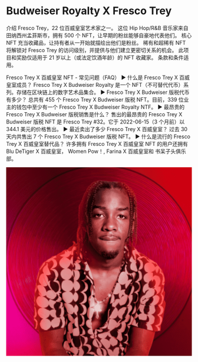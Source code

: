 # Budweiser Royalty X Fresco Trey

介绍 Fresco Trey，22 位百威皇室艺术家之一。 这位 Hip Hop/R&B 音乐家来自田纳西州孟菲斯市，拥有 500 个 NFT，让早期的粉丝能够自豪地代表他们。 核心 NFT 充当收藏品，让持有者从一开始就描绘出他们是粉丝。 稀有和超稀有 NFT 将解锁对 Fresco Trey 的访问级别，并提供与他们建立更密切关系的机会。 此项目和奖励仅适用于 21 岁以上（或法定饮酒年龄）的 NFT 收藏家。 条款和条件适用。

Fresco Trey X 百威皇室 NFT - 常见问题（FAQ）
▶ 什么是 Fresco Trey X 百威皇室成员？
Fresco Trey X Budweiser Royalty 是一个 NFT（不可替代代币）系列。存储在区块链上的数字艺术品集合。
▶ Fresco Trey X Budweiser 版税代币有多少？
总共有 455 个 Fresco Trey X Budweiser 版税 NFT。目前，339 位业主的钱包中至少有一个 Fresco Trey X Budweiser Royalty NTF。
▶ 最昂贵的 Fresco Trey X Budweiser 版税销售是什么？
售出的最昂贵的 Fresco Trey X Budweiser 版税 NFT 是 Fresco Trey #32。它于 2022-06-15（3 个月前）以 344.1 美元的价格售出。
▶ 最近卖出了多少 Fresco Trey X 百威皇室？
过去 30 天内共售出 7 个 Fresco Trey X Budweiser 版税 NFT。
▶ 什么是流行的 Fresco Trey X 百威皇室替代品？
许多拥有 Fresco Trey X 百威皇室 NFT 的用户还拥有 Blu DeTiger X 百威皇室， Women Pow！, Farina X 百威皇室和 书呆子头俱乐部。

![NFT](微信截图_20220902145840.png)
